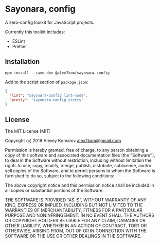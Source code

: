 # Sayonara, config

A zero-config toolkit for JavaScript projects.

Currently this toolkit includes:

* ESLint
* Prettier

## Installation

```
npm install --save-dev @alex7kom/sayonara-config
```

Add to the script section of `package.json`:

```json
{
  "lint": "sayonara-config lint-node",
  "pretty": "sayonara-config pretty"
}
```

## License

The MIT License (MIT)

Copyright (c) 2018 Alexey Komarov <alex7kom@gmail.com>

Permission is hereby granted, free of charge, to any person obtaining a copy of
this software and associated documentation files (the "Software"), to deal in
the Software without restriction, including without limitation the rights to
use, copy, modify, merge, publish, distribute, sublicense, and/or sell copies of
the Software, and to permit persons to whom the Software is furnished to do so,
subject to the following conditions:

The above copyright notice and this permission notice shall be included in all
copies or substantial portions of the Software.

THE SOFTWARE IS PROVIDED "AS IS", WITHOUT WARRANTY OF ANY KIND, EXPRESS OR
IMPLIED, INCLUDING BUT NOT LIMITED TO THE WARRANTIES OF MERCHANTABILITY, FITNESS
FOR A PARTICULAR PURPOSE AND NONINFRINGEMENT. IN NO EVENT SHALL THE AUTHORS OR
COPYRIGHT HOLDERS BE LIABLE FOR ANY CLAIM, DAMAGES OR OTHER LIABILITY, WHETHER
IN AN ACTION OF CONTRACT, TORT OR OTHERWISE, ARISING FROM, OUT OF OR IN
CONNECTION WITH THE SOFTWARE OR THE USE OR OTHER DEALINGS IN THE SOFTWARE.
